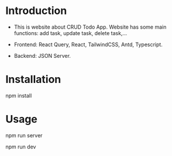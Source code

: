 # Introduction

- This is website about CRUD Todo App. Website has some main functions: add task, update task, delete task,... 

- Frontend: React Query, React, TailwindCSS, Antd, Typescript.
  
- Backend: JSON Server.

# Installation

npm install

# Usage

npm run server

npm run dev
